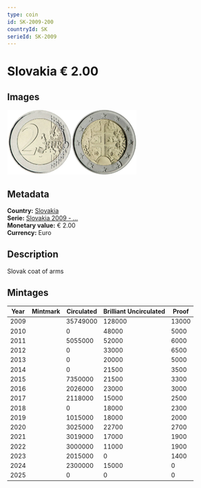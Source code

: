 ```yaml
---
type: coin
id: SK-2009-200
countryId: SK
serieId: SK-2009
---
```


# Slovakia € 2.00

## Images

<img src="../../../Images/common-2007-200.webp" height="150" alt="Front image"><img src="Images/slovakia-2009-200.webp" height="150" alt="Back image">

## Metadata

**Country:** [Slovakia](../index.md)\
**Serie:** [Slovakia 2009 - ...](index.md)\
**Monetary value:** € 2.00\
**Currency:** Euro

## Description

Slovak coat of arms

## Mintages

| Year | Mintmark | Circulated | Brilliant Uncirculated | Proof |
| ---- | -------- | ---------- | ---------------------- | ----- |
| 2009 |          | 35749000   | 128000                 | 13000 |
| 2010 |          | 0          | 48000                  | 5000  |
| 2011 |          | 5055000    | 52000                  | 6000  |
| 2012 |          | 0          | 33000                  | 6500  |
| 2013 |          | 0          | 20000                  | 5000  |
| 2014 |          | 0          | 21500                  | 3500  |
| 2015 |          | 7350000    | 21500                  | 3300  |
| 2016 |          | 2026000    | 23000                  | 3000  |
| 2017 |          | 2118000    | 15000                  | 2500  |
| 2018 |          | 0          | 18000                  | 2300  |
| 2019 |          | 1015000    | 18000                  | 2000  |
| 2020 |          | 3025000    | 22700                  | 2700  |
| 2021 |          | 3019000    | 17000                  | 1900  |
| 2022 |          | 3000000    | 11000                  | 1900  |
| 2023 |          | 2015000    | 0                      | 1400  |
| 2024 |          | 2300000    | 15000                  | 0     |
| 2025 |          | 0          | 0                      | 0     |
